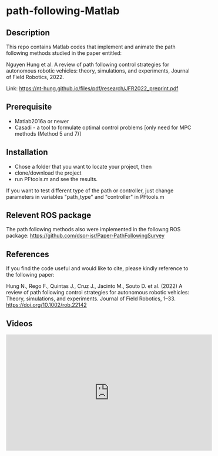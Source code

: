 # path-following-Matlab
## Description
This repo contains Matlab codes that implement and animate the path following methods studied in the paper entitled:

Nguyen Hung et al. A review of path following control strategies for autonomous robotic vehicles: theory, simulations, and experiments, Journal of Field Robotics, 2022.

Link: https://nt-hung.github.io/files/pdf/research/JFR2022_preprint.pdf

## Prerequisite
- Matlab2016a or newer
- Casadi - a tool to formulate optimal control problems [only need for MPC methods (Method 5 and 7)]

## Installation
- Chose a folder that you want to locate your project, then 
- clone/download the project
- run PFtools.m and see the results.

If you want to test different type of the path or controller, just change parameters in variables "path_type" and "controller" in PFtools.m

## Relevent ROS package

The path following methods also were implemented in the followng ROS package: https://github.com/dsor-isr/Paper-PathFollowingSurvey

## References 
If you find the code useful and would like to cite, please kindly reference to the following paper:

Hung N., Rego F., Quintas J., Cruz J., Jacinto M., Souto D. et al. (2022) A review of path following control strategies for autonomous
robotic vehicles: Theory, simulations, and experiments. Journal of Field Robotics, 1–33.
https://doi.org/10.1002/rob.22142

## Videos 

<iframe width="560" height="315" src="https://www.youtube.com/embed/XutfsXijHPE" title="YouTube video player" frameborder="0" allow="accelerometer; autoplay; clipboard-write; encrypted-media; gyroscope; picture-in-picture; web-share" allowfullscreen></iframe> 
